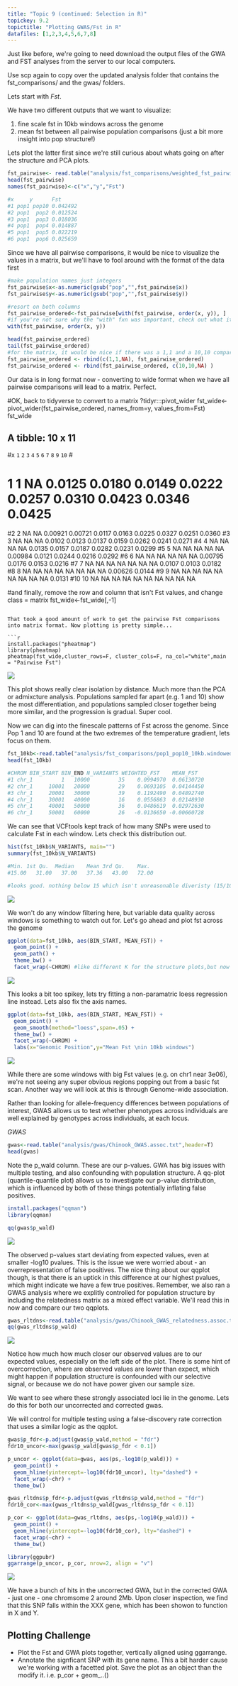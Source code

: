 ```yaml
---
title: "Topic 9 (continued: Selection in R)"
topickey: 9.2
topictitle: "Plotting GWAS/Fst in R"
datafiles: [1,2,3,4,5,6,7,8]
---
```

  
Just like before, we're going to need download the output files of the GWA and FST analyses from the server to our local computers.

Use scp again to copy over the updated analysis folder that contains the fst_comparisons/ and the gwas/ folders.


Lets start with *Fst*. 

We have two different outputs that we want to visualize: 
  1) fine scale fst in 10kb windows across the genome
  2) mean fst between all pairwise population comparisons (just a bit more insight into pop structure!)
  
  
Lets plot the latter first since we're still curious about whats going on after the structure and PCA plots.

```r
fst_pairwise<- read.table("analysis/fst_comparisons/weighted_fst_pairwise.txt")
head(fst_pairwise)
names(fst_pairwise)<-c("x","y","Fst")

#x     y      Fst
#1 pop1 pop10 0.042492
#2 pop1  pop2 0.012524
#3 pop1  pop3 0.018036
#4 pop1  pop4 0.014887
#5 pop1  pop5 0.022219
#6 pop1  pop6 0.025659
```
Since we have all pairwise comparisons, it would be nice to visualize the values in a matrix, but we'll have to fool around with the format of the data first
```r
#make population names just integers
fst_pairwise$x<-as.numeric(gsub("pop","",fst_pairwise$x))
fst_pairwise$y<-as.numeric(gsub("pop","",fst_pairwise$y))

#resort on both columns
fst_pairwise_ordered<-fst_pairwise[with(fst_pairwise, order(x, y)), ]
#if you're not sure why the "with" fxn was important, check out what it does below
with(fst_pairwise, order(x, y))

head(fst_pairwise_ordered)
tail(fst_pairwise_ordered)
#for the matrix, it would be nice if there was a 1,1 and a 10,10 comparison, to square things off. lets add them.
fst_pairwise_ordered <- rbind(c(1,1,NA), fst_pairwise_ordered)
fst_pairwise_ordered <- rbind(fst_pairwise_ordered, c(10,10,NA) )
```

Our data is in long format now - converting to wide format when we have all pairwise comparisons will lead to a matrix. Perfect.

#OK, back to tidyverse to convert to a matrix
?tidyr:::pivot_wider
fst_wide<-pivot_wider(fst_pairwise_ordered, names_from=y, values_from=Fst)
fst_wide

## A tibble: 10 x 11
#x   `1`     `2`      `3`      `4`     `5`      `6`      `7`     `8`      `9`    `10`
#<dbl> <dbl>   <dbl>    <dbl>    <dbl>   <dbl>    <dbl>    <dbl>   <dbl>    <dbl>   <dbl>
#  1     1    NA  0.0125  0.0180   0.0149   0.0222  0.0257   0.0310   0.0423  0.0346   0.0425
#2     2    NA NA       0.00921  0.00721  0.0117  0.0163   0.0225   0.0327  0.0251   0.0360
#3     3    NA NA      NA        0.0102   0.0123  0.0137   0.0159   0.0262  0.0241   0.0271
#4     4    NA NA      NA       NA        0.0135  0.0157   0.0187   0.0282  0.0231   0.0299
#5     5    NA NA      NA       NA       NA       0.00984  0.0121   0.0244  0.0216   0.0292
#6     6    NA NA      NA       NA       NA      NA        0.00795  0.0176  0.0153   0.0216
#7     7    NA NA      NA       NA       NA      NA       NA        0.0107  0.0103   0.0182
#8     8    NA NA      NA       NA       NA      NA       NA       NA       0.00626  0.0144
#9     9    NA NA      NA       NA       NA      NA       NA       NA      NA        0.0131
#10    10    NA NA      NA       NA       NA      NA       NA       NA      NA       NA     

#and finally, remove the row and column that isn't Fst values, and change class = matrix
fst_wide<-fst_wide[,-1]

```

That took a good amount of work to get the pairwise Fst comparisons into matrix format. Now plotting is pretty simple...

```r
install.packages("pheatmap")
library(pheatmap)
pheatmap(fst_wide,cluster_rows=F, cluster_cols=F, na_col="white",main = "Pairwise Fst")
```

![](fst_1.jpeg)

This plot shows really clear isolation by distance. Much more than the PCA or admixcture analysis. 
Populations sampled far apart (e.g. 1 and 10) show the most differentiation, and populations sampled closer together being more similar, and the progression is gradual.
Super cool.

Now we can dig into the finescale patterns of Fst across the genome. Since Pop 1 and 10 are found at the two extremes of the temperature gradient, lets focus on them.
  

```r
fst_10kb<-read.table("analysis/fst_comparisons/pop1_pop10_10kb.windowed.weir.fst",header=T)
head(fst_10kb)

#CHROM BIN_START BIN_END N_VARIANTS WEIGHTED_FST    MEAN_FST
#1 chr_1         1   10000         35    0.0994970  0.06130720
#2 chr_1     10001   20000         29    0.0693105  0.04144450
#3 chr_1     20001   30000         39    0.1192490  0.04892740
#4 chr_1     30001   40000         16    0.0556863  0.02148930
#5 chr_1     40001   50000         36    0.0486619  0.02972630
#6 chr_1     50001   60000         26   -0.0136650 -0.00660728
```

We can see that VCFtools kept track of how many SNPs were used to calculate Fst in each window. Lets check this distribution out.

```r
hist(fst_10kb$N_VARIANTS, main="")
summary(fst_10kb$N_VARIANTS) 

#Min. 1st Qu.  Median    Mean 3rd Qu.    Max. 
#15.00   31.00   37.00   37.36   43.00   72.00 

#looks good. nothing below 15 which isn't unreasonable diveristy (15/10000 = 0.0015)
```
![](fst_2.jpeg)


We won't do any window filtering here, but variable data quality across windows is something to watch out for. Let's go ahead and plot fst across the genome

```r
ggplot(data=fst_10kb, aes(BIN_START, MEAN_FST)) +
  geom_point() +
  geom_path() +
  theme_bw() +
  facet_wrap(~CHROM) #like different K for the structure plots,but now we want fst by chromosome
```
![](fst_3.jpeg)

This looks a bit too spikey, lets try fitting a non-paramatric loess regression line instead. Lets also fix the axis names.
```r
ggplot(data=fst_10kb, aes(BIN_START, MEAN_FST)) +
  geom_point() +
  geom_smooth(method="loess",span=.05) +
  theme_bw() +
  facet_wrap(~CHROM) +
  labs(x="Genomic Position",y="Mean Fst \nin 10kb windows")

```
![](fst_4.jpeg)


While there are some windows with big Fst values (e.g. on chr1 near 3e06), we're not seeing any super obvious regions popping out from a basic fst scan. Another way we will look at this is through Genome-wide association.

Rather than looking for allele-frequency differences between populations of interest, GWAS allows us to test whether phenotypes across individuals are well explained by genotypes across individuals, at each locus.

*GWAS*

```r
gwas<-read.table("analysis/gwas/Chinook_GWAS.assoc.txt",header=T)
head(gwas)

```

Note the p_wald column. These are our p-values. GWA has big issues with multiple testing, and also confounding with population structure.
A qq-plot (quantile-quantile plot) allows us to investigate our p-value distribution, which is influenced by both of these things potentially inflating false positives.

```r
install.packages("qqman")
library(qqman)

qq(gwas$p_wald)
```

![](gwas_1.jpeg)

The observed p-values start deviating from expected values, even at smaller -log10 pvalues. This is the issue we were worried about - an overrepresentation of false positives. 
The nice thing about our qqplot though, is that there is an uptick in this difference at our highest pvalues, which might indicate we have a few true positives.
Remember, we also ran a GWAS analysis where we explitly controlled for population structure by including the relatedness matrix as a mixed effect variable. We'll read this in now and compare our two qqplots.

```r
gwas_rltdns<-read.table("analysis/gwas/Chinook_GWAS_relatedness.assoc.txt",header=T)
qq(gwas_rltdns$p_wald)

```

![](gwas_2.jpeg)

Notice how much how much closer our observed values are to our expected values, especially on the left side of the plot. There is some hint of overcorrection, where are observed values are lower than expect, which might happen if population structure is confounded with our selective signal, or because we do not have power given our sample size.

We want to see where these strongly associated loci lie in the genome. Lets do this for both our uncorrected and corrected gwas. 

We will control for multiple testing using a false-discovery rate correction that uses a similar logic as the qqplot.

```r
gwas$p_fdr<-p.adjust(gwas$p_wald,method = "fdr")
fdr10_uncor<-max(gwas$p_wald[gwas$p_fdr < 0.1])

p_uncor <- ggplot(data=gwas, aes(ps,-log10(p_wald))) +
  geom_point() +
  geom_hline(yintercept=-log10(fdr10_uncor), lty="dashed") +
  facet_wrap(~chr) +
  theme_bw()

gwas_rltdns$p_fdr<-p.adjust(gwas_rltdns$p_wald,method = "fdr")
fdr10_cor<-max(gwas_rltdns$p_wald[gwas_rltdns$p_fdr < 0.1])

p_cor <- ggplot(data=gwas_rltdns, aes(ps,-log10(p_wald))) +
  geom_point() +
  geom_hline(yintercept=-log10(fdr10_cor), lty="dashed") +
  facet_wrap(~chr) +
  theme_bw()

library(ggpubr)
ggarrange(p_uncor, p_cor, nrow=2, align = "v")
```

![](gwas_3.jpeg)


We have a bunch of hits in the uncorrected GWA, but in the corrected GWA - just one - one chromsome 2 around 2Mb.
Upon closer inspection, we find that this SNP falls within the XXX gene, which has been showon to function in X and Y.

Plotting Challenge
-------------------
 - Plot the Fst and GWA plots together, vertically aligned using ggarrange.
 - Annotate the signficant SNP with its gene name. This a bit harder cause we're working with a facetted plot. Save the plot as an object than the modify it.
 i.e. p_cor + geom_..()





